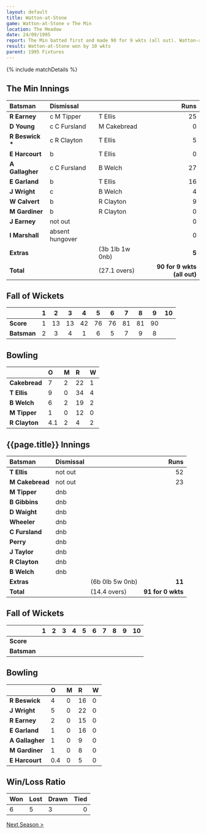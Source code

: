 ```yaml
---
layout: default
title: Watton-at-Stone
game: Watton-at-Stone v The Min
location: The Meadow
date: 24/09/1995
report: The Min batted first and made 90 for 9 wkts (all out). Watton-at-Stone replied with 91 for 0 wkts
result: Watton-at-Stone won by 10 wkts
parent: 1995 Fixtures
---
```


{% include matchDetails %}

## The Min Innings

| Batsman | Dismissal |  | Runs |
|:---|:---|---|---:|
| **R Earney** | c M Tipper | T Ellis | 25 |
| **D Young** | c C Fursland | M Cakebread | 0 |
| **R Beswick &#42;** | c R Clayton | T Ellis | 5 |
| **E Harcourt** | b | T Ellis | 0 |
| **A Gallagher** | c C Fursland | B Welch | 27 |
| **E Garland** | b | T Ellis | 16 |
| **J Wright** | c | B Welch | 4 |
| **W Calvert** | b | R Clayton | 9 |
| **M Gardiner** | b | R Clayton | 0 |
| **J Earney** | not out |  | 0 |
| **I Marshall** | absent hungover |  | 0 |
| **Extras** | | (3b 1lb 1w 0nb) | **5** |
| **Total** | | (27.1 overs) | **90 for 9 wkts (all out)** |

## Fall of Wickets

| | 1 | 2 | 3 | 4 | 5 | 6 | 7 | 8 | 9 | 10 |
|---|:---:|:---:|:---:|:---:|:---:|:---:|:---:|:---:|:---:|:---:|
| **Score** | 1 | 13 | 13 | 42 | 76 | 76 | 81 | 81 | 90 |  |
| **Batsman** | 2 | 3 | 4 | 1 | 6 | 5 | 7 | 9 | 8 |  |

## Bowling

| | O | M | R | W |
|---|:---|:---|:---|:---|
| **Cakebread** | 7 | 2 | 22 | 1 |
| **T Ellis** | 9 | 0 | 34 | 4 |
| **B Welch** | 6 | 2 | 19 | 2 |
| **M Tipper** | 1 | 0 | 12 | 0 |
| **R Clayton** | 4.1 | 2 | 4 | 2 |

## {{page.title}} Innings

| Batsman | Dismissal |  | Runs |
|:---|:---|---|---:|
| **T Ellis** | not out |  | 52 |
| **M Cakebread** | not out |  | 23 |
| **M Tipper** | dnb |  |  |
| **B Gibbins** | dnb |  |  |
| **D Waight** | dnb |  |  |
| **Wheeler** | dnb |  |  |
| **C Fursland** | dnb |  |  |
| **Perry** | dnb |  |  |
| **J Taylor** | dnb |  |  |
| **R Clayton** | dnb |  |  |
| **B Welch** | dnb |  |  |
| **Extras** | | (6b 0lb 5w 0nb) | **11** |
| **Total** | | (14.4 overs) | **91 for 0 wkts** |

## Fall of Wickets

| | 1 | 2 | 3 | 4 | 5 | 6 | 7 | 8 | 9 | 10 |
|---|:---:|:---:|:---:|:---:|:---:|:---:|:---:|:---:|:---:|:---:|
| **Score** |  |  |  |  |  |  |  |  |  |  |
| **Batsman** |  |  |  |  |  |  |  |  |  |  |

## Bowling

| | O | M | R | W |
|---|:---|:---|:---|:---|
| **R Beswick** | 4 | 0 | 16 | 0 |
| **J Wright** | 5 | 0 | 22 | 0 |
| **R Earney** | 2 | 0 | 15 | 0 |
| **E Garland** | 1 | 0 | 16 | 0 |
| **A Gallagher** | 1 | 0 | 9 | 0 |
| **M Gardiner** | 1 | 0 | 8 | 0 |
| **E Harcourt** | 0.4 | 0 | 5 | 0 |

## Win/Loss Ratio

| Won | Lost | Drawn | Tied |
|:---|:---|:---|---:|
| 6 | 5 | 3 | 0 |

[Next Season >](../1996)